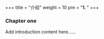 +++
title = "介绍"
weight = 10
pre = "<b>1. </b>"
+++

### Chapter one



Add introduction content here......